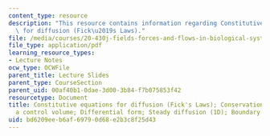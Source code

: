 ```yaml
---
content_type: resource
description: "This resource contains information regarding Constitutive equations\
  \ for diffusion (Fick\u2019s Laws)."
file: /media/courses/20-430j-fields-forces-and-flows-in-biological-systems-fall-2015/bd6209eeb6af69790d68e2b3c8f25d43_MIT20_430JF15_Lecture4.pdf
file_type: application/pdf
learning_resource_types:
- Lecture Notes
ocw_type: OCWFile
parent_title: Lecture Slides
parent_type: CourseSection
parent_uid: 00af40b1-0dae-3d00-3b84-f7b075853f42
resourcetype: Document
title: Constitutive equations for diffusion (Fick's Laws); Conservation of mass for
  a control volume; Differential form; Steady diffusion (1D); Boundary conditions
uid: bd6209ee-b6af-6979-0d68-e2b3c8f25d43
---
```

